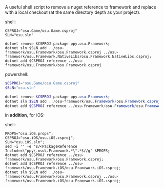 A useful shell script to remove a nuget reference to framework and replace with a local checkout (at the same directory depth as your project).

shell:
```shell
CSPROJ="osu.Game/osu.Game.csproj"
SLN="osu.sln"

dotnet remove $CSPROJ package ppy.osu.Framework;
dotnet sln $SLN add ../osu-framework/osu.Framework/osu.Framework.csproj ../osu-framework/osu.Framework.NativeLibs/osu.Framework.NativeLibs.csproj;
dotnet add $CSPROJ reference ../osu-framework/osu.Framework/osu.Framework.csproj
```

powershell:
```powershell
$CSPROJ="osu.Game/osu.Game.csproj"
$SLN="osu.sln"

dotnet remove $CSPROJ package ppy.osu.Framework;
dotnet sln $SLN add ../osu-framework/osu.Framework/osu.Framework.csproj ../osu-framework/osu.Framework.NativeLibs/osu.Framework.NativeLibs.csproj;
dotnet add $CSPROJ reference ../osu-framework/osu.Framework/osu.Framework.csproj
```

in **addition**, for iOS:

shell:
```shell
PROPS="osu.iOS.props";
CSPROJ="osu.iOS/osu.iOS.csproj";
SLN="osu.iOS.sln";
sed -i '' -e "s/<PackageReference Include=\"ppy\.osu\.Framework.*\".*$//g" $PROPS;
dotnet add $CSPROJ reference ../osu-framework/osu.Framework/osu.Framework.csproj;
dotnet add $CSPROJ reference ../osu-framework/osu.Framework.iOS/osu.Framework.iOS.csproj;
dotnet sln $SLN add ../osu-framework/osu.Framework/osu.Framework.csproj ../osu-framework/osu.Framework.iOS/osu.Framework.iOS.csproj;
```